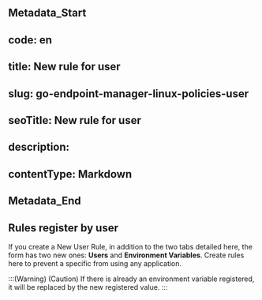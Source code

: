 ## Metadata_Start 
## code: en
## title: New rule for user 
## slug: go-endpoint-manager-linux-policies-user 
## seoTitle: New rule for user 
## description:  
## contentType: Markdown 
## Metadata_End
## Rules register by user

If you create a New User Rule, in addition to the two tabs detailed here, the form has two new ones: **Users** and **Environment Variables**. Create rules here to prevent a specific from using any application.


:::(Warning) (Caution)
If there is already an environment variable registered, it will be replaced by the new registered value.
:::